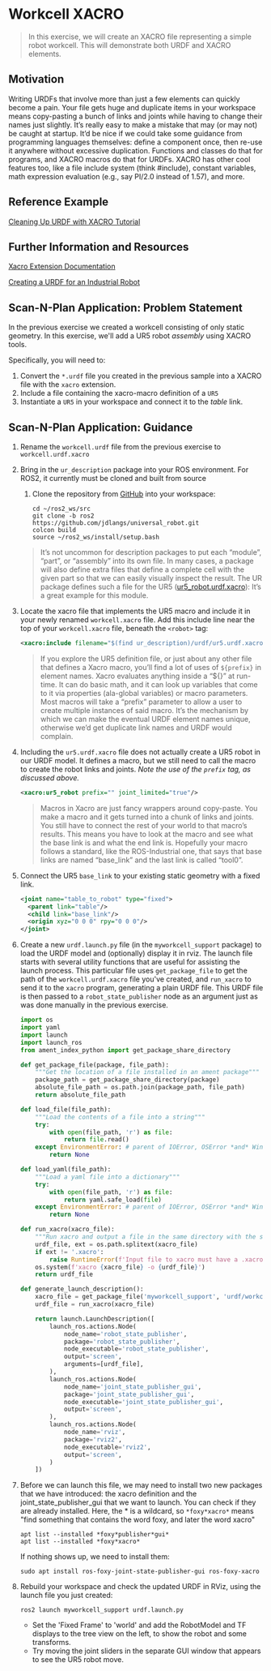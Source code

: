 # Workcell XACRO
>In this exercise, we will create an XACRO file representing a simple robot workcell. This will demonstrate both URDF and XACRO elements.


## Motivation
Writing URDFs that involve more than just a few elements can quickly become a pain. Your file gets huge and duplicate items in your workspace means copy-pasting a bunch of links and joints while having to change their names just slightly. It’s really easy to make a mistake that may (or may not) be caught at startup. 
It’d be nice if we could take some guidance from programming languages themselves: define a component once, then re-use it anywhere without excessive duplication. Functions and classes do that for programs, and XACRO macros do that for URDFs. XACRO has other cool features too, like a file include system (think #include), constant variables, math expression evaluation (e.g., say PI/2.0 instead of 1.57), and more. 

## Reference Example

[Cleaning Up URDF with XACRO Tutorial](http://wiki.ros.org/urdf/Tutorials/Using%20Xacro%20to%20Clean%20Up%20a%20URDF%20File)

## Further Information and Resources

[Xacro Extension Documentation](http://wiki.ros.org/xacro)

[Creating a URDF for an Industrial Robot](http://wiki.ros.org/Industrial/Tutorials/Create%20a%20URDF%20for%20an%20Industrial%20Robot)

## Scan-N-Plan Application: Problem Statement
In the previous exercise we created a workcell consisting of only static geometry. In this exercise, we'll add a UR5 robot _assembly_ using XACRO tools.

Specifically, you will need to:
 1. Convert the `*.urdf` file you created in the previous sample into a XACRO file with the `xacro` extension.
 1. Include a file containing the xacro-macro definition of a `UR5`
 1. Instantiate a `UR5` in your workspace and connect it to the _table_ link.

## Scan-N-Plan Application: Guidance
 1. Rename the `workcell.urdf` file from the previous exercise to `workcell.urdf.xacro`

 1. Bring in the `ur_description` package into your ROS environment. For ROS2, it currently must be cloned and built from source

    1. Clone the repository from [GitHub](https://github.com/jdlangs/universal_robot) into your workspace:

       ```
       cd ~/ros2_ws/src
       git clone -b ros2 https://github.com/jdlangs/universal_robot.git
       colcon build
       source ~/ros2_ws/install/setup.bash
       ```

    >It’s not uncommon for description packages to put each “module”, “part”, or “assembly” into its own file. In many cases, a package will also define extra files that define a complete cell with the given part so that we can easily visually inspect the result. The UR package defines such a file for the UR5 ([ur5_robot.urdf.xacro](https://github.com/ros-industrial/universal_robot/blob/indigo-devel/ur_description/urdf/ur5_robot.urdf.xacro)): It’s a great example for this module.

 1. Locate the xacro file that implements the UR5 macro and include it in your newly renamed `workcell.xacro` file.  Add this include line near the top of your `workcell.xacro` file, beneath the `<robot>` tag:

    ``` xml
    <xacro:include filename="$(find ur_description)/urdf/ur5.urdf.xacro" />
    ```

    >If you explore the UR5 definition file, or just about any other file that defines a Xacro macro, you’ll find a lot of uses of `${prefix}` in element names. Xacro evaluates anything inside a “${}” at run-time. It can do basic math, and it can look up variables that come to it via properties (ala-global variables) or macro parameters. Most macros will take a “prefix” parameter to allow a user to create multiple instances of said macro. It’s the mechanism by which we can make the eventual URDF element names unique, otherwise we’d get duplicate link names and URDF would complain.

 1. Including the `ur5.urdf.xacro` file does not actually create a UR5 robot in our URDF model.  It defines a macro, but we still need to call the macro to create the robot links and joints.  _Note the use of the `prefix` tag, as discussed above._

    ``` xml
    <xacro:ur5_robot prefix="" joint_limited="true"/>
    ```

    >Macros in Xacro are just fancy wrappers around copy-paste. You make a macro and it gets turned into a chunk of links and joints. You still have to connect the rest of your world to that macro’s results. This means you have to look at the macro and see what the base link is and what the end link is. Hopefully your macro follows a standard, like the ROS-Industrial one, that says that base links are named “base_link” and the last link is called “tool0”.

 1. Connect the UR5 `base_link` to your existing static geometry with a fixed link.

    ``` xml
    <joint name="table_to_robot" type="fixed">
      <parent link="table"/>
      <child link="base_link"/>
      <origin xyz="0 0 0" rpy="0 0 0"/>
    </joint>
    ```

 1. Create a new `urdf.launch.py` file (in the `myworkcell_support` package) to load the URDF model and (optionally) display it in rviz. The launch file starts with several utility functions that are useful for assisting the launch process. This particular file uses `get_package_file` to get the path of the `workcell.urdf.xacro` file you've created, and `run_xacro` to send it to the `xacro` program, generating a plain URDF file. This URDF file is then passed to a `robot_state_publisher` node as an argument just as was done manually in the previous exercise.

    ```py
    import os
    import yaml
    import launch
    import launch_ros
    from ament_index_python import get_package_share_directory

    def get_package_file(package, file_path):
        """Get the location of a file installed in an ament package"""
        package_path = get_package_share_directory(package)
        absolute_file_path = os.path.join(package_path, file_path)
        return absolute_file_path

    def load_file(file_path):
        """Load the contents of a file into a string"""
        try:
            with open(file_path, 'r') as file:
                return file.read()
        except EnvironmentError: # parent of IOError, OSError *and* WindowsError where available
            return None

    def load_yaml(file_path):
        """Load a yaml file into a dictionary"""
        try:
            with open(file_path, 'r') as file:
                return yaml.safe_load(file)
        except EnvironmentError: # parent of IOError, OSError *and* WindowsError where available
            return None

    def run_xacro(xacro_file):
        """Run xacro and output a file in the same directory with the same name, w/o a .xacro suffix"""
        urdf_file, ext = os.path.splitext(xacro_file)
        if ext != '.xacro':
            raise RuntimeError(f'Input file to xacro must have a .xacro extension, got {xacro_file}')
        os.system(f'xacro {xacro_file} -o {urdf_file}')
        return urdf_file

    def generate_launch_description():
        xacro_file = get_package_file('myworkcell_support', 'urdf/workcell.urdf.xacro')
        urdf_file = run_xacro(xacro_file)

        return launch.LaunchDescription([
            launch_ros.actions.Node(
                node_name='robot_state_publisher',
                package='robot_state_publisher',
                node_executable='robot_state_publisher',
                output='screen',
                arguments=[urdf_file],
            ),
            launch_ros.actions.Node(
                node_name='joint_state_publisher_gui',
                package='joint_state_publisher_gui',
                node_executable='joint_state_publisher_gui',
                output='screen',
            ),
            launch_ros.actions.Node(
                node_name='rviz',
                package='rviz2',
                node_executable='rviz2',
                output='screen',
            )
        ])
    ```
 1. Before we can launch this file, we may need to install two new packages that we have introduced: the xacro definition and the joint_state_publisher_gui that we want to launch.  You can check if they are already installed.  Here, the * is a wildcard, so `*foxy*xacro*` means "find something that contains the word foxy, and later the word xacro"
    ```
    apt list --installed *foxy*publisher*gui*
    apt list --installed *foxy*xacro*
    ```
    If nothing shows up, we need to install them:
    ```
    sudo apt install ros-foxy-joint-state-publisher-gui ros-foxy-xacro
    ```
 3. Rebuild your workspace and check the updated URDF in RViz, using the launch file you just created:

    `ros2 launch myworkcell_support urdf.launch.py`

    * Set the 'Fixed Frame' to 'world' and add the RobotModel and TF displays to the tree view on the left, to show the robot and some transforms.
    * Try moving the joint sliders in the separate GUI window that appears to see the UR5 robot move.
